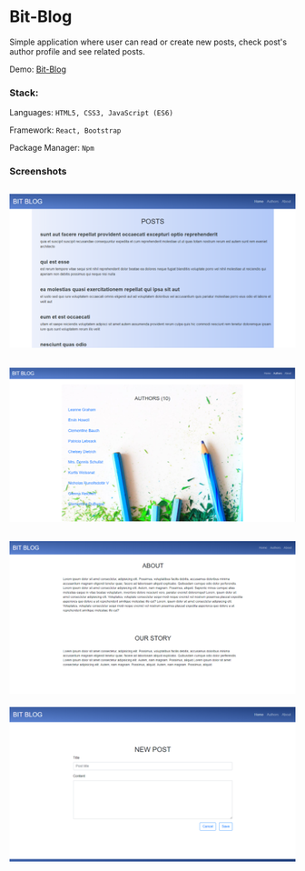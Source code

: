 
# Bit-Blog

Simple application where user can read or create new posts, check post's author profile and see related posts.

Demo: [Bit-Blog](https://branqa.github.io/Bit-Blog/#/)

### Stack:

Languages: `HTML5, CSS3, JavaScript (ES6)`

Framework: `React, Bootstrap`

Package Manager: `Npm`

### Screenshots

![alt text](https://github.com/branqa/Bit-Blog/blob/master/images/home_printscreen.png "home page")
------
![alt text](https://github.com/branqa/Bit-Blog/blob/master/images/authors_printscreen.png "authors page")
------
![alt text](https://github.com/branqa/Bit-Blog/blob/master/images/about_printscreen.png "about page")
------
![alt text](https://github.com/branqa/Bit-Blog/blob/master/images/new_post_printscreen.png "new post page")
